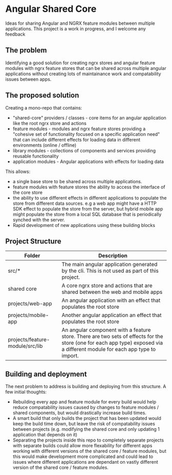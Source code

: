 # Angular Shared Core
Ideas for sharing Angular and NGRX feature modules between multiple applications. This project is a work in progress, and I welcome any feedback

## The problem
Identifying a good solution for creating ngrx stores and angular feature modules with ngrx feature stores that can be shared across multiple angular applications without creating lots of maintainance work and compatability issues between apps.

## The proposed solution
Creating a mono-repo that contains:
 - "shared-core" providers / classes - core items for an angular application like the root ngrx store and actions
 - feature modules - modules and ngrx feature stores providing a "cohesive set of functionality focused on a specific application need" that can include different effects for loading data in different environments (online / offline)
 - library modules - collections of components and services providing reusable functionality
 - application modules - Angular applications with effects for loading data

This allows:
 - a single base store to be shared across multiple applications.
 - feature modules with feature stores the ability to access the interface of the core store
 - the ability to use different effects in different applications to populate the store from different data sources. e.g a web app might have a HTTP SDK effect to populate the store from the server, but hybrid mobile app might populate the store from a local SQL database that is periodically synched with the server.
 - Rapid development of new applications using these building blocks
 
## Project Structure
| Folder | Description | 
| ------ | ------ | 
| src/* | The main angular application generated by the cli. This is not used as part of this project.  
| shared core | A core ngrx store and actions that are shared between the web and mobile apps
| projects/web-app | An angular application with an effect that populates the root store
| projects/mobile-app | Another angular application an effect that populates the root store
| projects/feature-module/src/lib | An angular component with a feature store. There are two sets of effects for the store (one for each app type) exposed via a different module for each app type to import.

## Building and deployment
The next problem to address is building and deploying from this structure. A few initial thoughts:
 - Rebuilding every app and feature module for every build would help reduce compatability issues caused by changes to feature modules / shared components, but would drastically increase build times.
 - A smart build that only builds the project that has been updated would keep the build time down, but leave the risk of compatability issues between projects (e.g. modifying the shared core and only updating 1 application that depends on it)
 - Separating the projects inside this repo to completely separate projects with separate builds could allow more flexability for different apps working with different versions of the shared core / feature modules, but this would make development more complicated and could lead to issues where different applications are dependant on vastly different version of the shared core / feature modules.
